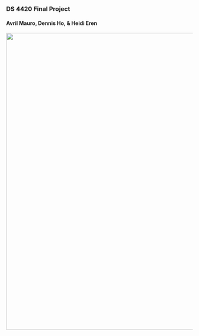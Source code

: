 ### DS 4420 Final Project
#### Avril Mauro, Dennis Ho, & Heidi Eren

<img src="[https://i.ibb.co/SgZHMK3/FINAL-PROJECT-1.png](https://i.ibb.co/qF4dntpp/FINAL-PROJECT.png)" width=800>
